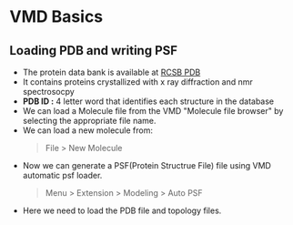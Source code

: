 # VMD Basics

## Loading PDB and writing PSF

- The protein data bank is available at [RCSB PDB](https://rcsb.org)
- It contains proteins crystallized with x ray diffraction and nmr spectrosocpy
- **PDB ID :** 4 letter word that identifies each structure in the database
- We can load a Molecule file from the VMD "Molecule file browser" by selecting the appropriate file name.
- We can load a new molecule from:
  > File > New Molecule 
- Now we can generate a PSF(Protein Structrue File) file using VMD automatic psf loader.
  > Menu > Extension > Modeling > Auto PSF
- Here we need to load the PDB file and topology files. 
